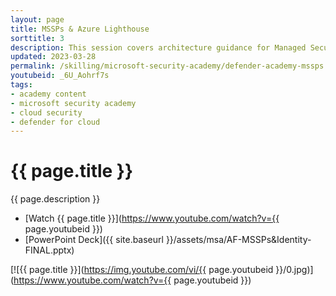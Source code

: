 ```yaml
---
layout: page
title: MSSPs & Azure Lighthouse
sorttitle: 3
description: This session covers architecture guidance for Managed Security Service Providers (MSSPs) focusing on identity, delegation of access, and permissions. The sessions analyzes guidance on GDAP vs B2B for tenant level access and Azure Lighthouse configuration for subscription/resource level access.
updated: 2023-03-28
permalink: /skilling/microsoft-security-academy/defender-academy-mssps
youtubeid: _6U_Aohrf7s
tags: 
- academy content
- microsoft security academy
- cloud security
- defender for cloud
---
```


# {{ page.title }}

{{ page.description }}

* [Watch {{ page.title }}](https://www.youtube.com/watch?v={{ page.youtubeid }})
* [PowerPoint Deck]({{ site.baseurl }}/assets/msa/AF-MSSPs&Identity-FINAL.pptx)

[![{{ page.title }}](https://img.youtube.com/vi/{{ page.youtubeid }}/0.jpg)](https://www.youtube.com/watch?v={{ page.youtubeid }})